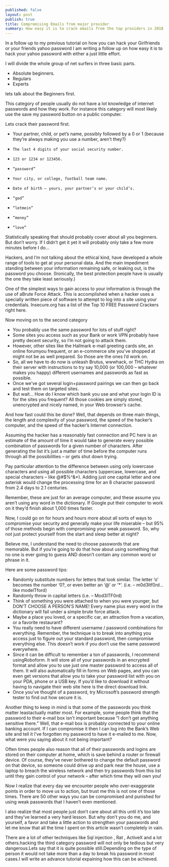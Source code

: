 ```yaml
---
published: false
layout: post
publish: true
title: Compromising Emails from major provider
summary: How easy it is to crack emails from the top providers in 2018.
---
```

In a follow up to my previous tutorial on how you can hack your Girlfriends or your friends yahoo password I am writing a follow up on how easy it is to hack your yahoo password with either a just little effort.

I will divide the whole group of net surfers in three basic parts.

- Absolute beginners.
- Regulars
- Experts


lets talk about the Beginners first.

This category of people usually do not have a lot knowledge of internet passwords and how they work. For instance this category will most likely use the save my password button on a public computer.

Lets crack their password first.

 - Your partner, child, or pet’s name, possibly followed by a 0 or 1 (because they’re always making you use a number, aren’t they?)
-     The last 4 digits of your social security number.
-     123 or 1234 or 123456.
-     “password”
-     Your city, or college, football team name.
-     Date of birth – yours, your partner’s or your child’s.
-     “god”
-     “letmein”
-     “money”
-     “love”


Statistically speaking that should probably cover about all you beginners. But don’t worry. If I didn’t get it yet it will probably only take a few more minutes before I do…

Hackers, and I’m not talking about the ethical kind, have developed a whole range of tools to get at your personal data. And the main impediment standing between your information remaining safe, or leaking out, is the password you choose. (Ironically, the best protection people have is usually the one they take least seriously.)

One of the simplest ways to gain access to your information is through the use of aBrute Force Attack. This is accomplished when a hacker uses a specially written piece of software to attempt to log into a site using your credentials. Insecure.org has a list of the Top 10 FREE Password Crackers right here.

Now moving on to the second category

- You probably use the same password for lots of stuff right?
- Some sites you access such as your Bank or work VPN probably have pretty decent security, so I’m not going to attack them.
- However, other sites like the Hallmark e-mail greeting cards site, an online forumyou frequent, or an e-commerce site you’ve shopped at might not be as well prepared. So those are the ones I’d work on.
- So, all we have to do now is unleash Brutus, wwwhack, or THC Hydra on their server with instructions to try say 10,000 (or 100,000 – whatever makes you happy) different usernames and passwords as fast as possible.
- Once we’ve got several login+password pairings we can then go back and test them on targeted sites.
- But wait… How do I know which bank you use and what your login ID is for the sites you frequent? All those cookies are simply stored, unencrypted and nicely named, in your Web browser’s cache.

And how fast could this be done? Well, that depends on three main things, the length and complexity of your password, the speed of the hacker’s computer, and the speed of the hacker’s Internet connection.

Assuming the hacker has a reasonably fast connection and PC here is an estimate of the amount of time it would take to generate every possible combination of passwords for a given number of characters. After generating the list it’s just a matter of time before the computer runs through all the possibilities – or gets shut down trying.

Pay particular attention to the difference between using only lowercase characters and using all possible characters (uppercase, lowercase, and special characters – like @#$%^&*). Adding just one capital letter and one asterisk would change the processing time for an 8 character password from 2.4 days to 2.1 centuries.

Remember, these are just for an average computer, and these assume you aren’t using any word in the dictionary. If Google put their computer to work on it they’d finish about 1,000 times faster.

Now, I could go on for hours and hours more about all sorts of ways to compromise your security and generally make your life miserable – but 95% of those methods begin with compromising your weak password. So, why not just protect yourself from the start and sleep better at night?

Believe me, I understand the need to choose passwords that are memorable. But if you’re going to do that how about using something that no one is ever going to guess AND doesn’t contain any common word or phrase in it.

Here are some password tips:

- Randomly substitute numbers for letters that look similar. The letter ‘o’ becomes the number ‘0?, or even better an ‘@’ or ‘*’. (i.e. – m0d3ltf0rd… like modelTford)
- Randomly throw in capital letters (i.e. – Mod3lTF0rd)
- Think of something you were attached to when you were younger, but DON’T CHOOSE A PERSON’S NAME! Every name plus every word in the dictionary will fail under a simple brute force attack.
- Maybe a place you loved, or a specific car, an attraction from a vacation, or a favorite restaurant?
- You really need to have different username / password combinations for everything. Remember, the technique is to break into anything you access just to figure out your standard password, then compromise everything else. This doesn’t work if you don’t use the same password everywhere.
- Since it can be difficult to remember a ton of passwords, I recommend usingRoboform. It will store all of your passwords in an encrypted format and allow you to use just one master password to access all of them. It will also automatically fill in forms on Web pages, and you can even get versions that allow you to take your password list with you on your PDA, phone or a USB key. If you’d like to download it without having to navigate their web site here is the direct download link.
- Once you’ve thought of a password, try Microsoft’s password strength tester to find out how secure it is.

Another thing to keep in mind is that some of the passwords you think matter leastactually matter most. For example, some people think that the password to their e-mail box isn’t important because “I don’t get anything sensitive there.” Well, that e-mail box is probably connected to your online banking account. If I can compromise it then I can log into the Bank’s Web site and tell it I’ve forgotten my password to have it e-mailed to me. Now, what were you saying about it not being important?

Often times people also reason that all of their passwords and logins are stored on their computer at home, which is save behind a router or firewall device. Of course, they’ve never bothered to change the default password on that device, so someone could drive up and park near the house, use a laptop to breach the wireless network and then try passwords from this list until they gain control of your network – after which time they will own you!

Now I realize that every day we encounter people who over-exaggerate points in order to move us to action, but trust me this is not one of those times. There are 50 other ways you can be compromised and punished for using weak passwords that I haven’t even mentioned.

I also realize that most people just don’t care about all this until it’s too late and they’ve learned a very hard lesson. But why don’t you do me, and yourself, a favor and take a little action to strengthen your passwords and let me know that all the time I spent on this article wasn’t completely in vain.

There are a lot of other techniques like Sql injection , Rat , ActiveX and a lot others.hacking the third category password will not only be tedious but very dangerous.Lets say that it is quite possible still.Depending on the type of person it would not take more than a day to break his password in most cases.I will write an advance tutorial expaining how this can be achieved.
